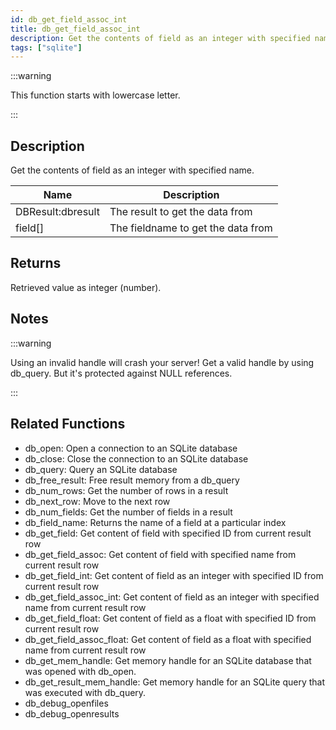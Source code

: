 ```yaml
---
id: db_get_field_assoc_int
title: db_get_field_assoc_int
description: Get the contents of field as an integer with specified name.
tags: ["sqlite"]
---
```


:::warning

This function starts with lowercase letter.

:::

## Description

Get the contents of field as an integer with specified name.

| Name              | Description                        |
| ----------------- | ---------------------------------- |
| DBResult:dbresult | The result to get the data from    |
| field[]           | The fieldname to get the data from |

## Returns

Retrieved value as integer (number).

## Notes

:::warning

Using an invalid handle will crash your server! Get a valid handle by using db_query. But it's protected against NULL
references.

:::

## Related Functions

- db_open: Open a connection to an SQLite database
- db_close: Close the connection to an SQLite database
- db_query: Query an SQLite database
- db_free_result: Free result memory from a db_query
- db_num_rows: Get the number of rows in a result
- db_next_row: Move to the next row
- db_num_fields: Get the number of fields in a result
- db_field_name: Returns the name of a field at a particular index
- db_get_field: Get content of field with specified ID from current result row
- db_get_field_assoc: Get content of field with specified name from current result row
- db_get_field_int: Get content of field as an integer with specified ID from current result row
- db_get_field_assoc_int: Get content of field as an integer with specified name from current result row
- db_get_field_float: Get content of field as a float with specified ID from current result row
- db_get_field_assoc_float: Get content of field as a float with specified name from current result row
- db_get_mem_handle: Get memory handle for an SQLite database that was opened with db_open.
- db_get_result_mem_handle: Get memory handle for an SQLite query that was executed with db_query.
- db_debug_openfiles
- db_debug_openresults
